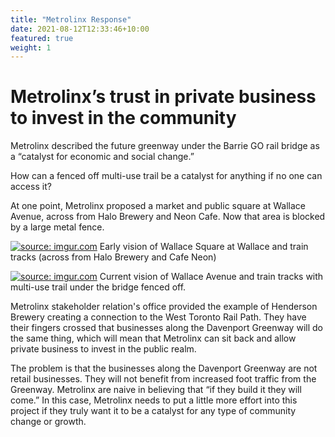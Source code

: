```yaml
---
title: "Metrolinx Response"
date: 2021-08-12T12:33:46+10:00
featured: true
weight: 1
---
```


# Metrolinx’s trust in private business to invest in the community

Metrolinx described the future greenway under the Barrie GO rail bridge as a “catalyst for economic and social change.”

How can a fenced off multi-use trail be a catalyst for anything if no one can access it?

At one point, Metrolinx proposed a market and public square at Wallace Avenue, across from Halo Brewery and Neon Cafe. Now that area is blocked by a large metal fence.

<a href="https://imgur.com/R0aJ68x"><img src="https://i.imgur.com/R0aJ68x.jpg" title="source: imgur.com" /></a>
Early vision of Wallace Square at Wallace and train tracks (across from Halo Brewery and Cafe Neon)

<a href="https://imgur.com/JSBBaDo"><img src="https://i.imgur.com/JSBBaDo.png" title="source: imgur.com" /></a>
Current vision of Wallace Avenue and train tracks with multi-use trail under the bridge fenced off.

Metrolinx stakeholder relation's office provided the example of Henderson Brewery creating a connection to the West Toronto Rail Path. They have their fingers crossed that businesses along the Davenport Greenway will do the same thing, which will mean that Metrolinx can sit back and allow private business to invest in the public realm.

The problem is that the businesses along the Davenport Greenway are not retail businesses. They will not benefit from increased foot traffic from the Greenway. Metrolinx are naive in believing that “if they build it they will come.” In this case, Metrolinx needs to put a little more effort into this project if they truly want it to be a catalyst for any type of community change or growth.
